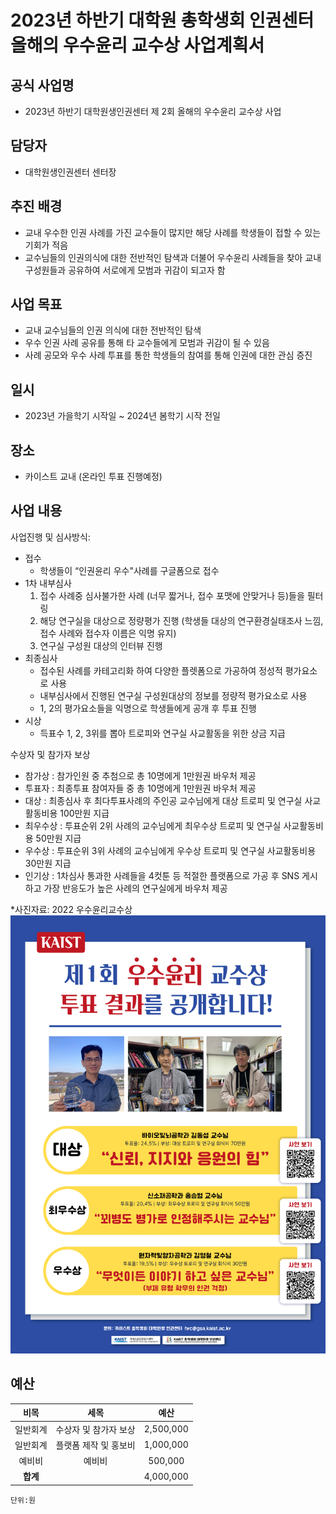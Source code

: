 ﻿2023년 하반기 대학원 총학생회 인권센터 올해의 우수윤리 교수상 사업계획서
===

## 공식 사업명
- 2023년 하반기 대학원생인권센터 제 2회 올해의 우수윤리 교수상 사업

## 담당자
- 대학원생인권센터 센터장

## 추진 배경
- 교내 우수한 인권 사례를 가진 교수들이 많지만 해당 사례를 학생들이 접할 수 있는 기회가 적음
- 교수님들의 인권의식에 대한 전반적인 탐색과 더불어 우수윤리 사례들을 찾아 교내구성원들과 공유하여 서로에게 모범과 귀감이 되고자 함

## 사업 목표
- 교내 교수님들의 인권 의식에 대한 전반적인 탐색
- 우수 인권 사례 공유를 통해 타 교수들에게 모범과 귀감이 될 수 있음
- 사례 공모와 우수 사례 투표를 통한 학생들의 참여를 통해 인권에 대한 관심 증진

## 일시
- 2023년 가을학기 시작일 ~ 2024년 봄학기 시작 전일

## 장소
- 카이스트 교내 (온라인 투표 진행예정)

## 사업 내용
사업진행 및 심사방식: 
 - 접수 
    - 학생들이 “인권윤리 우수"사례를 구글폼으로 접수
 - 1차 내부심사 
    1. 접수 사례중 심사불가한 사례 (너무 짧거나, 접수 포맷에 안맞거나 등)들을 필터링
    2. 해당 연구실을 대상으로 정량평가 진행 (학생들 대상의 연구환경실태조사 느낌, 접수 사례와 접수자 이름은 익명 유지) 
    3. 연구실 구성원 대상의 인터뷰 진행 
 - 최종심사
    - 접수된 사례를 카테고리화 하여 다양한 플렛폼으로 가공하여 정성적 평가요소로 사용
    - 내부심사에서 진행된 연구실 구성원대상의 정보를 정량적 평가요소로 사용 
    - 1, 2의 평가요소들을 익명으로 학생들에게 공개 후 투표 진행 
- 시상
    - 득표수 1, 2, 3위를 뽑아 트로피와 연구실 사교활동을 위한 상금 지급 

수상자 및 참가자 보상
- 참가상 : 참가인원 중 추첨으로 총 10명에게 1만원권 바우처 제공 
- 투표자 : 최종투표 참여자들 중 총 10명에게 1만원권 바우처 제공
- 대상 : 최종심사 후 최다투표사례의 주인공 교수님에게 대상 트로피 및 연구실 사교활동비용 100만원 지급 
- 최우수상 : 투표순위 2위 사례의 교수님에게 최우수상 트로피 및 연구실 사교활동비용 50만원 지급 
- 우수상 : 투표순위 3위 사례의 교수님에게 우수상 트로피 및 연구실 사교활동비용 30만원 지급 
- 인기상 : 1차심사 통과한 사례들을 4컷툰 등 적절한 플랫폼으로 가공 후 SNS 게시하고 가장 반응도가 높은 사례의 연구실에게 바우처 제공

*사진자료: 2022 우수윤리교수상
![2022 우수윤리교수상](../resource/교수상.png)

## 예산

|  **비목** |   **세목**   | **예산** |
|:----------:|:------------:|:--------:|
|	일반회계  | 수상자 및 참가자 보상 | 2,500,000 |
|	일반회계  | 플랫폼 제작 및 홍보비 | 1,000,000 |
|	예비비  | 예비비 | 500,000 |
|   **합계**  |              |    4,000,000    |
	단위:원
